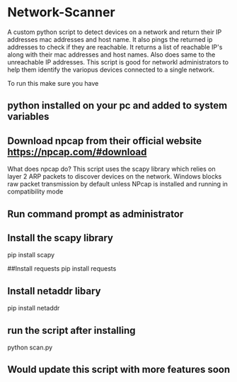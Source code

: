 # Network-Scanner
A custom python script to detect devices on a network and return their IP addresses mac addresses and host name. It also pings the returned ip addresses to check if they are reachable. It returns a list of reachable IP's along with their mac addresses and host names. Also does same to the unreachable IP addresses. This script is good for networkl administrators to help them identify the variopus devices connected to a single network.





To run this make sure you have 
## python installed on your pc and added to system variables
## Download npcap from their official website https://npcap.com/#download
What does npcap do?
This script uses the scapy library which relies on layer 2 ARP packets to discover devices on the network. Windows blocks raw packet transmission by default unless NPcap is installed and running in compatibility mode
## Run command prompt as administrator

## Install the scapy library
pip install scapy

##Install requests
pip install requests

## Install netaddr libary
pip install netaddr

## run the script after installing
python scan.py


## Would update this script with more features soon

